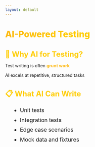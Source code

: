 ```yaml
---
layout: default
---
```


# AI-Powered Testing

<div class="flex flex-col gap-14 mt-14">

<div v-click>

## 🧪 Why AI for Testing?
Test writing is often **grunt work**

AI excels at repetitive, structured tasks

</div>

<div v-click>

## 📋 What AI Can Write
- Unit tests
- Integration tests
- Edge case scenarios
- Mock data and fixtures

</div>

</div>

<style>
h1 {
  background: linear-gradient(135deg, #FDB913 0%, #FFCD00 50%, #F7A600 100%);
  -webkit-background-clip: text;
  -webkit-text-fill-color: transparent;
  background-clip: text;
  font-weight: 800;
}

h2 {
  color: #FFCD00;
  font-size: 1.5rem;
  margin-bottom: 0.75rem;
}

.slidev-layout {
  background: linear-gradient(135deg, #1a1a1a 0%, #2d2d2d 100%);
  color: #ffffff;
}

li {
  font-size: 1.1rem;
  line-height: 1.8;
  margin-left: 1.5rem;
}

strong {
  color: #FDB913;
}
</style>
